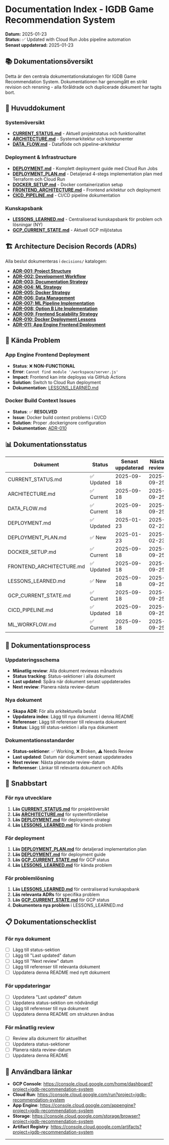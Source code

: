 # Documentation Index - IGDB Game Recommendation System

**Datum:** 2025-01-23  
**Status:** ✅ Updated with Cloud Run Jobs pipeline automation  
**Senast uppdaterad:** 2025-01-23

## 📚 **Dokumentationsöversikt**

Detta är den centrala dokumentationskatalogen för IGDB Game Recommendation System. Dokumentationen har genomgått en strikt revision och rensning - alla föråldrade och duplicerade dokument har tagits bort.

## 🎯 **Huvuddokument**

### **Systemöversikt**
- **[CURRENT_STATUS.md](CURRENT_STATUS.md)** - Aktuell projektstatus och funktionalitet
- **[ARCHITECTURE.md](ARCHITECTURE.md)** - Systemarkitektur och komponenter
- **[DATA_FLOW.md](DATA_FLOW.md)** - Dataflöde och pipeline-arkitektur

### **Deployment & Infrastructure**
- **[DEPLOYMENT.md](DEPLOYMENT.md)** - Komplett deployment guide med Cloud Run Jobs
- **[DEPLOYMENT_PLAN.md](DEPLOYMENT_PLAN.md)** - Detaljerad 4-stegs implementation plan med Terraform och Cloud Run
- **[DOCKER_SETUP.md](DOCKER_SETUP.md)** - Docker containerization setup
- **[FRONTEND_ARCHITECTURE.md](FRONTEND_ARCHITECTURE.md)** - Frontend arkitektur och deployment
- **[CICD_PIPELINE.md](CICD_PIPELINE.md)** - CI/CD pipeline dokumentation

### **Kunskapsbank**
- **[LESSONS_LEARNED.md](LESSONS_LEARNED.md)** - Centraliserad kunskapsbank för problem och lösningar (NY)
- **[GCP_CURRENT_STATE.md](GCP_CURRENT_STATE.md)** - Aktuell GCP miljöstatus

## 🏗️ **Architecture Decision Records (ADRs)**

Alla beslut dokumenteras i `decisions/` katalogen:

- **[ADR-001: Project Structure](decisions/001-project-structure.md)**
- **[ADR-002: Development Workflow](decisions/002-development-workflow.md)**
- **[ADR-003: Documentation Strategy](decisions/003-documentation-strategy.md)**
- **[ADR-004: ML Strategy](decisions/004-ml-strategy.md)**
- **[ADR-005: Docker Strategy](decisions/005-docker-strategy.md)**
- **[ADR-006: Data Management](decisions/006-data-management.md)**
- **[ADR-007: ML Pipeline Implementation](decisions/007-ml-pipeline-implementation.md)**
- **[ADR-008: Option B Lite Implementation](decisions/008-option-b-lite-implementation.md)**
- **[ADR-009: Frontend Scalability Strategy](decisions/009-frontend-scalability-strategy.md)**
- **[ADR-010: Docker Deployment Lessons](decisions/010-docker-deployment-lessons.md)**
- **[ADR-011: App Engine Frontend Deployment](decisions/011-app-engine-frontend-deployment.md)**

## 🚨 **Kända Problem**

### **App Engine Frontend Deployment**
- **Status**: ❌ **NON-FUNCTIONAL**
- **Error**: `Cannot find module '/workspace/server.js'`
- **Impact**: Frontend kan inte deployas via GitHub Actions
- **Solution**: Switch to Cloud Run deployment
- **Dokumentation**: [LESSONS_LEARNED.md](LESSONS_LEARNED.md)

### **Docker Build Context Issues**
- **Status**: ✅ **RESOLVED**
- **Issue**: Docker build context problems i CI/CD
- **Solution**: Proper .dockerignore configuration
- **Dokumentation**: [ADR-010](decisions/010-docker-deployment-lessons.md)

## 📊 **Dokumentationsstatus**

| Dokument | Status | Senast uppdaterad | Nästa review |
|----------|--------|-------------------|---------------|
| CURRENT_STATUS.md | ✅ Updated | 2025-09-18 | 2025-09-25 |
| ARCHITECTURE.md | ✅ Current | 2025-09-18 | 2025-09-25 |
| DATA_FLOW.md | ✅ Current | 2025-09-18 | 2025-09-25 |
| DEPLOYMENT.md | ✅ Updated | 2025-01-23 | 2025-02-23 |
| DEPLOYMENT_PLAN.md | ✅ New | 2025-01-23 | 2025-02-23 |
| DOCKER_SETUP.md | ✅ Current | 2025-09-18 | 2025-09-25 |
| FRONTEND_ARCHITECTURE.md | ✅ Updated | 2025-09-18 | 2025-09-25 |
| LESSONS_LEARNED.md | ✅ New | 2025-09-18 | 2025-09-25 |
| GCP_CURRENT_STATE.md | ✅ Current | 2025-09-18 | 2025-09-25 |
| CICD_PIPELINE.md | ✅ Updated | 2025-09-18 | 2025-09-25 |
| ML_WORKFLOW.md | ✅ Current | 2025-09-18 | 2025-09-25 |

## 🔄 **Dokumentationsprocess**

### **Uppdateringsschema**
- **Månatlig review**: Alla dokument reviewas månadsvis
- **Status tracking**: Status-sektioner i alla dokument
- **Last updated**: Spåra när dokument senast uppdaterades
- **Next review**: Planera nästa review-datum

### **Nya dokument**
- **Skapa ADR**: För alla arkitekturella beslut
- **Uppdatera index**: Lägg till nya dokument i denna README
- **Referenser**: Lägg till referenser till relevanta dokument
- **Status**: Lägg till status-sektion i alla nya dokument

### **Dokumentationsstandarder**
- **Status-sektioner**: ✅ Working, ❌ Broken, ⚠️ Needs Review
- **Last updated**: Datum när dokument senast uppdaterades
- **Next review**: Nästa planerade review-datum
- **Referenser**: Länkar till relevanta dokument och ADRs

## 🎯 **Snabbstart**

### **För nya utvecklare**
1. **Läs [CURRENT_STATUS.md](CURRENT_STATUS.md)** för projektöversikt
2. **Läs [ARCHITECTURE.md](ARCHITECTURE.md)** för systemförståelse
3. **Läs [DEPLOYMENT.md](DEPLOYMENT.md)** för deployment-strategi
4. **Läs [LESSONS_LEARNED.md](LESSONS_LEARNED.md)** för kända problem

### **För deployment**
1. **Läs [DEPLOYMENT_PLAN.md](DEPLOYMENT_PLAN.md)** för detaljerad implementation plan
2. **Läs [DEPLOYMENT.md](DEPLOYMENT.md)** för deployment guide
3. **Läs [GCP_CURRENT_STATE.md](GCP_CURRENT_STATE.md)** för GCP status
4. **Läs [LESSONS_LEARNED.md](LESSONS_LEARNED.md)** för kända problem

### **För problemlösning**
1. **Läs [LESSONS_LEARNED.md](LESSONS_LEARNED.md)** för centraliserad kunskapsbank
2. **Läs relevanta ADRs** för specifika problem
3. **Läs [GCP_CURRENT_STATE.md](GCP_CURRENT_STATE.md)** för GCP status
4. **Dokumentera nya problem** i LESSONS_LEARNED.md

## 📋 **Dokumentationschecklist**

### **För nya dokument**
- [ ] Lägg till status-sektion
- [ ] Lägg till "Last updated" datum
- [ ] Lägg till "Next review" datum
- [ ] Lägg till referenser till relevanta dokument
- [ ] Uppdatera denna README med nytt dokument

### **För uppdateringar**
- [ ] Uppdatera "Last updated" datum
- [ ] Uppdatera status-sektion om nödvändigt
- [ ] Lägg till referenser till nya dokument
- [ ] Uppdatera denna README om strukturen ändras

### **För månatlig review**
- [ ] Review alla dokument för aktuellhet
- [ ] Uppdatera status-sektioner
- [ ] Planera nästa review-datum
- [ ] Uppdatera denna README

## 🔗 **Användbara länkar**

- **GCP Console**: https://console.cloud.google.com/home/dashboard?project=igdb-recommendation-system
- **Cloud Run**: https://console.cloud.google.com/run?project=igdb-recommendation-system
- **App Engine**: https://console.cloud.google.com/appengine?project=igdb-recommendation-system
- **Storage**: https://console.cloud.google.com/storage/browser?project=igdb-recommendation-system
- **Artifact Registry**: https://console.cloud.google.com/artifacts?project=igdb-recommendation-system

---

